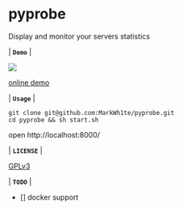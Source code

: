 # pyprobe
Display and monitor your servers statistics

| **`Demo`** |

![](https://i.loli.net/2018/08/08/5b6b04de7b525.gif)

[online demo](https://status.markwh1te.com)


| **`Usage`** |
```
git clone git@github.com:MarkWh1te/pyprobe.git 
cd pyprobe && sh start.sh
```
open http://localhost:8000/

| **`LICENSE`** |

[GPLv3](LICENSE)

| **`TODO`** |

- [] docker support
